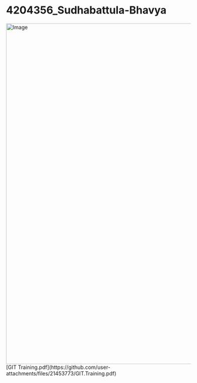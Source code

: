 # 4204356_Sudhabattula-Bhavya
<img width="1917" height="928" alt="Image" src="https://github.com/user-attachments/assets/9c81192f-ba54-4466-b45e-fb43f63e0215" />
[GIT Training.pdf](https://github.com/user-attachments/files/21453773/GIT.Training.pdf)
